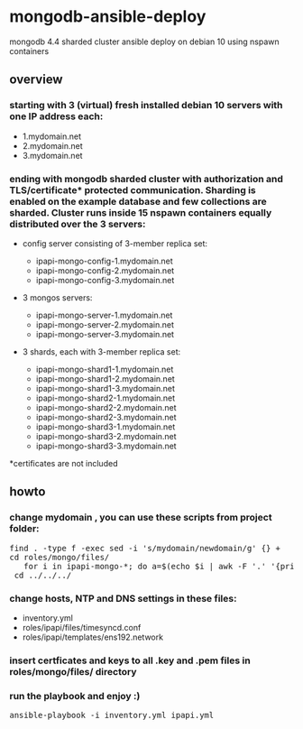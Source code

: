 # mongodb-ansible-deploy
mongodb 4.4 sharded cluster ansible deploy on debian 10 using nspawn containers

## overview

### starting with 3 (virtual) fresh installed debian 10 servers with one IP address each:
- 1.mydomain.net
- 2.mydomain.net
- 3.mydomain.net

### ending with mongodb sharded cluster with authorization and TLS/certificate* protected communication. Sharding is enabled on the example database and few collections are sharded. Cluster runs inside 15 nspawn containers equally distributed over the 3 servers:

- config server consisting of 3-member replica set:
  - ipapi-mongo-config-1.mydomain.net
  - ipapi-mongo-config-2.mydomain.net
  - ipapi-mongo-config-3.mydomain.net

- 3 mongos servers:
  - ipapi-mongo-server-1.mydomain.net
  - ipapi-mongo-server-2.mydomain.net
  - ipapi-mongo-server-3.mydomain.net

- 3 shards, each with 3-member replica set:
  - ipapi-mongo-shard1-1.mydomain.net
  - ipapi-mongo-shard1-2.mydomain.net
  - ipapi-mongo-shard1-3.mydomain.net
  - ipapi-mongo-shard2-1.mydomain.net
  - ipapi-mongo-shard2-2.mydomain.net
  - ipapi-mongo-shard2-3.mydomain.net
  - ipapi-mongo-shard3-1.mydomain.net
  - ipapi-mongo-shard3-2.mydomain.net
  - ipapi-mongo-shard3-3.mydomain.net


*certificates are not included


## howto

### change mydomain , you can use these scripts from project folder:
<pre>
find . -type f -exec sed -i 's/mydomain/newdomain/g' {} +
cd roles/mongo/files/
   for i in ipapi-mongo-*; do a=$(echo $i | awk -F '.' '{print $1}'); c=$(echo $i | awk -F '.' '{print $3}'); d=$(echo $i | awk -F '.' '{print $4}'); mv $i "$a.newdomain.$c.$d"; done
 cd ../../../
</pre>

### change hosts, NTP and DNS settings in these files:
- inventory.yml
- roles/ipapi/files/timesyncd.conf
- roles/ipapi/templates/ens192.network

### insert certficates and keys to all .key and .pem files in roles/mongo/files/ directory

### run the playbook and enjoy :)
<pre>
ansible-playbook -i inventory.yml ipapi.yml
</pre>
